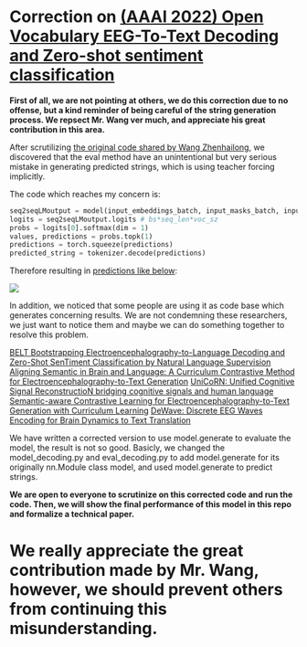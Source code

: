 # Correction on [(AAAI 2022) Open Vocabulary EEG-To-Text Decoding and Zero-shot sentiment classification](https://arxiv.org/abs/2112.02690)

**First of all, we are not pointing at others, we do this correction due to no offense, but a kind reminder of being careful of the string generation process. 
We repsect Mr. Wang ver much, and appreciate his great contribution in this area.**

After scrutilizing [the original code shared by Wang Zhenhailong](https://github.com/MikeWangWZHL/EEG-To-Text), we discovered that the eval method have an unintentional but very serious mistake in generating predicted strings, which is using teacher forcing implicitly. 

The code which reaches my concern is:


```python
seq2seqLMoutput = model(input_embeddings_batch, input_masks_batch, input_mask_invert_batch, target_ids_batch)
logits = seq2seqLMoutput.logits # bs*seq_len*voc_sz
probs = logits[0].softmax(dim = 1)
values, predictions = probs.topk(1)
predictions = torch.squeeze(predictions)
predicted_string = tokenizer.decode(predictions) 
```

Therefore resulting in [predictions like below](https://github.com/MikeWangWZHL/EEG-To-Text/blob/main/results/task1_task2_taskNRv2-BrainTranslator_skipstep1-all_generation_results-7_22.txt#L61):

![](https://img-blog.csdnimg.cn/39c3cad1650f41a3ba01948ac60700a4.png)


In addition, we noticed that some people are using it as code base which generates concerning results. We are not condemning these researchers, we just want to notice them and maybe we can do something together to resolve this problem. 

[BELT Bootstrapping Electroencephalography-to-Language Decoding and Zero-Shot SenTiment Classification by Natural Language Supervision](https://arxiv.org/pdf/2309.12056)
[Aligning Semantic in Brain and Language: A Curriculum Contrastive Method for Electroencephalography-to-Text Generation](https://ieeexplore.ieee.org/iel7/7333/4359219/10248031.pdf)
[UniCoRN: Unified Cognitive Signal ReconstructioN bridging cognitive signals and human language](https://arxiv.org/pdf/2307.05355)
[Semantic-aware Contrastive Learning for Electroencephalography-to-Text Generation with Curriculum Learning](https://arxiv.org/pdf/2301.09237)
[DeWave: Discrete EEG Waves Encoding for Brain Dynamics to Text Translation](https://arxiv.org/pdf/2309.14030)

We have written a corrected version to use model.generate to evaluate the model, the result is not so good. 
Basicly, we changed the model_decoding.py and eval_decoding.py to add model.generate for its originally nn.Module class model, and used model.generate to predict strings.

**We are open to everyone to scrutinize on this corrected code and run the code. Then, we will show the final performance of this model in this repo and formalize a technical paper.**
# We really appreciate the great contribution made by Mr. Wang, however, we should prevent others from continuing this misunderstanding. 


